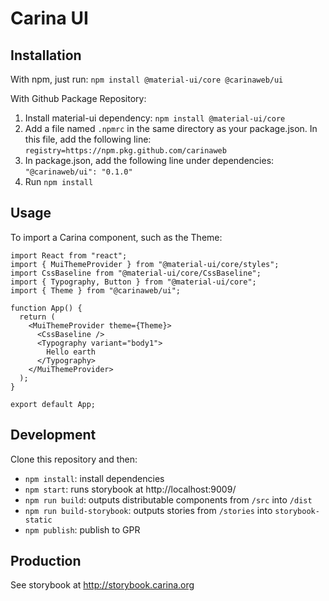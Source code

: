 # Carina UI

## Installation

With npm, just run: `npm install @material-ui/core @carinaweb/ui`

With Github Package Repository:

1. Install material-ui dependency: `npm install @material-ui/core`
2. Add a file named `.npmrc` in the same directory as your package.json. In this file, add the following line: `registry=https://npm.pkg.github.com/carinaweb`
3. In package.json, add the following line under dependencies: `"@carinaweb/ui": "0.1.0"`
4. Run `npm install`

## Usage

To import a Carina component, such as the Theme:

```
import React from "react";
import { MuiThemeProvider } from "@material-ui/core/styles";
import CssBaseline from "@material-ui/core/CssBaseline";
import { Typography, Button } from "@material-ui/core";
import { Theme } from "@carinaweb/ui";

function App() {
  return (
    <MuiThemeProvider theme={Theme}>
      <CssBaseline />
      <Typography variant="body1">
        Hello earth
      </Typography>
    </MuiThemeProvider>
  );
}

export default App;
```

## Development

Clone this repository and then:

- `npm install`: install dependencies
- `npm start`: runs storybook at http://localhost:9009/
- `npm run build`: outputs distributable components from `/src` into `/dist`
- `npm run build-storybook`: outputs stories from `/stories` into `storybook-static`
- `npm publish`: publish to GPR

## Production

See storybook at http://storybook.carina.org
